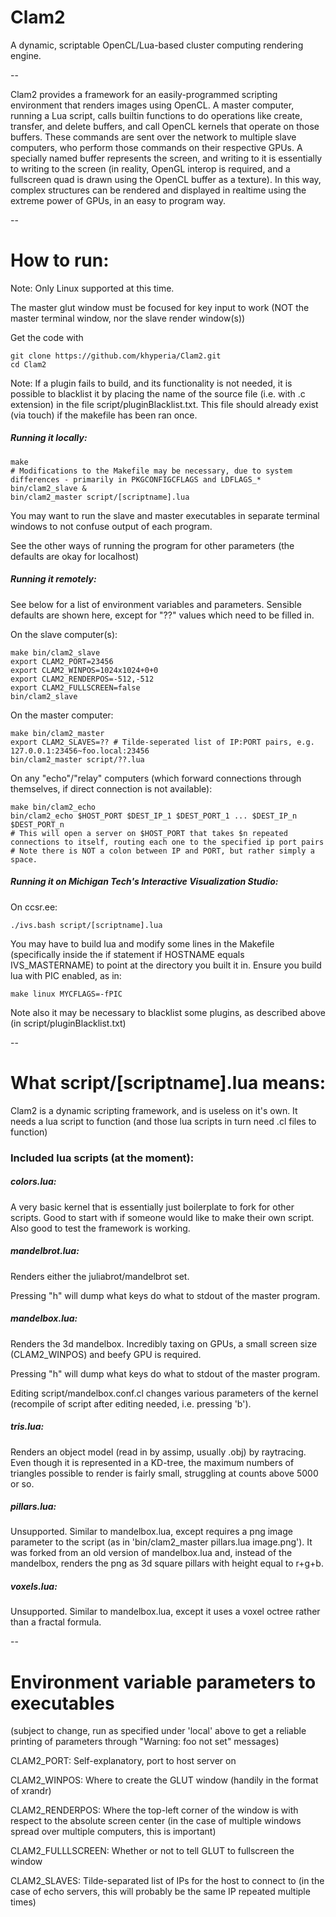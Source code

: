 Clam2
=====

A dynamic, scriptable OpenCL/Lua-based cluster computing rendering engine.

--

Clam2 provides a framework for an easily-programmed scripting environment that renders images using OpenCL. A master computer, running a Lua script, calls builtin functions to do operations like create, transfer, and delete buffers, and call OpenCL kernels that operate on those buffers. These commands are sent over the network to multiple slave computers, who perform those commands on their respective GPUs. A specially named buffer represents the screen, and writing to it is essentially to writing to the screen (in reality, OpenGL interop is required, and a fullscreen quad is drawn using the OpenCL buffer as a texture). In this way, complex structures can be rendered and displayed in realtime using the extreme power of GPUs, in an easy to program way.

--

# How to run:

Note: Only Linux supported at this time.

The master glut window must be focused for key input to work (NOT the master terminal window, nor the slave render window(s))

Get the code with

    git clone https://github.com/khyperia/Clam2.git
    cd Clam2

Note: If a plugin fails to build, and its functionality is not needed, it is possible to blacklist it by placing the name of the source file (i.e. with .c extension) in the file script/pluginBlacklist.txt. This file should already exist (via touch) if the makefile has been ran once.

##### Running it locally:

    make
    # Modifications to the Makefile may be necessary, due to system differences - primarily in PKGCONFIGCFLAGS and LDFLAGS_*
    bin/clam2_slave &
    bin/clam2_master script/[scriptname].lua

You may want to run the slave and master executables in separate terminal windows to not confuse output of each program.

See the other ways of running the program for other parameters (the defaults are okay for localhost)

##### Running it remotely:

See below for a list of environment variables and parameters. Sensible defaults are shown here, except for "??" values which need to be filled in.

On the slave computer(s):

    make bin/clam2_slave
    export CLAM2_PORT=23456
    export CLAM2_WINPOS=1024x1024+0+0
    export CLAM2_RENDERPOS=-512,-512
    export CLAM2_FULLSCREEN=false
    bin/clam2_slave

On the master computer:

    make bin/clam2_master
    export CLAM2_SLAVES=?? # Tilde-seperated list of IP:PORT pairs, e.g. 127.0.0.1:23456~foo.local:23456
    bin/clam2_master script/??.lua

On any "echo"/"relay" computers (which forward connections through themselves, if direct connection is not available):

    make bin/clam2_echo
    bin/clam2_echo $HOST_PORT $DEST_IP_1 $DEST_PORT_1 ... $DEST_IP_n $DEST_PORT_n
    # This will open a server on $HOST_PORT that takes $n repeated connections to itself, routing each one to the specified ip port pairs
    # Note there is NOT a colon between IP and PORT, but rather simply a space.

##### Running it on Michigan Tech's Interactive Visualization Studio:

On ccsr.ee:

    ./ivs.bash script/[scriptname].lua

You may have to build lua and modify some lines in the Makefile (specifically inside the if statement if HOSTNAME equals IVS_MASTERNAME) to point at the directory you built it in. Ensure you build lua with PIC enabled, as in:

    make linux MYCFLAGS=-fPIC

Note also it may be necessary to blacklist some plugins, as described above (in script/pluginBlacklist.txt)

--

# What script/[scriptname].lua means:

Clam2 is a dynamic scripting framework, and is useless on it's own. It needs a lua script to function (and those lua scripts in turn need .cl files to function)

### Included lua scripts (at the moment):

##### colors.lua:

A very basic kernel that is essentially just boilerplate to fork for other scripts. Good to start with if someone would like to make their own script. Also good to test the framework is working.

##### mandelbrot.lua:

Renders either the juliabrot/mandelbrot set.

Pressing "h" will dump what keys do what to stdout of the master program.

##### mandelbox.lua:

Renders the 3d mandelbox. Incredibly taxing on GPUs, a small screen size (CLAM2_WINPOS) and beefy GPU is required.

Pressing "h" will dump what keys do what to stdout of the master program.

Editing script/mandelbox.conf.cl changes various parameters of the kernel (recompile of script after editing needed, i.e. pressing 'b').

##### tris.lua:

Renders an object model (read in by assimp, usually .obj) by raytracing. Even though it is represented in a KD-tree, the maximum numbers of triangles possible to render is fairly small, struggling at counts above 5000 or so.

##### pillars.lua:

Unsupported. Similar to mandelbox.lua, except requires a png image parameter to the script (as in 'bin/clam2_master pillars.lua image.png'). It was forked from an old version of mandelbox.lua and, instead of the mandelbox, renders the png as 3d square pillars with height equal to r+g+b.

##### voxels.lua:

Unsupported. Similar to mandelbox.lua, except it uses a voxel octree rather than a fractal formula.

--

# Environment variable parameters to executables

(subject to change, run as specified under 'local' above to get a reliable printing of parameters through "Warning: foo not set" messages)

CLAM2_PORT: Self-explanatory, port to host server on

CLAM2_WINPOS: Where to create the GLUT window (handily in the format of xrandr)

CLAM2_RENDERPOS: Where the top-left corner of the window is with respect to the absolute screen center (in the case of multiple windows spread over multiple computers, this is important)

CLAM2_FULLLSCREEN: Whether or not to tell GLUT to fullscreen the window

CLAM2_SLAVES: Tilde-separated list of IPs for the host to connect to (in the case of echo servers, this will probably be the same IP repeated multiple times)
